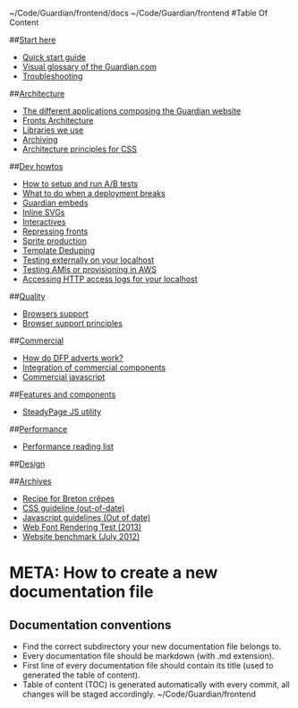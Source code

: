 ~/Code/Guardian/frontend/docs ~/Code/Guardian/frontend
#Table Of Content

##[Start here](01-start-here/)
- [Quick start guide](01-start-here/01-installation-steps.md)
- [Visual glossary of the Guardian.com](01-start-here/02-guardian-visual-glossary.md)
- [Troubleshooting](01-start-here/03-troubleshooting.md)

##[Architecture](02-architecture/)
- [The different applications composing the Guardian website](02-architecture/01-applications-architecture.md)
- [Fronts Architecture](02-architecture/02-fronts-architecture.md)
- [Libraries we use](02-architecture/03-libraries-we-use.md)
- [Archiving](02-architecture/04-archiving.md)
- [Architecture principles for CSS](02-architecture/05-architecture-principles-for-css.md)

##[Dev howtos](03-dev-howtos/)
- [How to setup and run A/B tests](03-dev-howtos/01-ab-testing.md)
- [What to do when a deployment breaks](03-dev-howtos/02-deployment-errors.md)
- [Guardian embeds](03-dev-howtos/03-embeds.md)
- [Inline SVGs](03-dev-howtos/04-inline-svgs.md)
- [Interactives](03-dev-howtos/05-interactives.md)
- [Repressing fronts](03-dev-howtos/06-repressing.md)
- [Sprite production](03-dev-howtos/07-sprite-production.md)
- [Template Deduping](03-dev-howtos/08-template-deduping.md)
- [Testing externally on your localhost](03-dev-howtos/09-testing-externally-on-localhost.md)
- [Testing AMIs or provisioning in AWS](03-dev-howtos/10-testing-platform.md)
- [Accessing HTTP access logs for your localhost](03-dev-howtos/11-access-logs-for-your-localhost.md)

##[Quality](04-quality/)
- [Browsers support](04-quality/01-browser-support.md)
- [Browser support principles](04-quality/02-browser-support-principles.md)

##[Commercial](05-commercial/)
- [How do DFP adverts work?](05-commercial/01-DFP-Advertising.md)
- [Integration of commercial components](05-commercial/02-commercial-components.md)
- [Commercial javascript](05-commercial/03-commercial-javascript.md)

##[Features and components](06-features-and-components/)
- [SteadyPage JS utility](06-features-and-components/01-steadypage-js-utility.md)

##[Performance](07-performance/)
- [Performance reading list](07-performance/01-performance-reading.md)

##[Design](08-design/)

##[Archives](99-archives/)
- [Recipe for Breton crêpes](99-archives/crepes.md)
- [CSS guideline (out-of-date)](99-archives/css-guidelines.md)
- [Javascript guidelines (Out of date)](99-archives/javascript-guidelines.md)
- [Web Font Rendering Test (2013)](99-archives/web-font-rendering-tests.md)
- [Website benchmark (July 2012)](99-archives/website-benchmark-2013.md)

# META: How to create a new documentation file

## Documentation conventions

- Find the correct subdirectory your new documentation file belongs to.
- Every documentation file should be markdown (with .md extension).
- First line of every documentation file should contain its title (used to generated the table of content).
- Table of content (TOC) is generated automatically with every commit, all changes will be staged accordingly.
~/Code/Guardian/frontend
